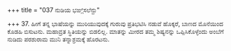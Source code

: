 +++
title = "037 ನುಡಿಯ ಭಙ್ಗಿಸಲೆನ್ದು"

+++
37. ಹೀಗೆ ತನ್ನ ಭಾಷೆಯನ್ನು ಮುರಿಯುವುದಕ್ಕೆ ಗುರುವು ಪ್ರತಿಭಟಿಸಿ ನಡುವೆ ಹೊಕ್ಕರೆ, ಬಾಣದ ಮೊನೆಯಿಂದ ಕೊಡಹಿ ಬಿಸುಟನು. ಮಹಾವ್ರತ ಸ್ಥಿತಿಯನ್ನು ಬಿಡಲಿಲ್ಲ. ಮಾತನ್ನು ಮೀರದ ತಮ್ಮ ಶಿಷ್ಯನನ್ನು ಒಪ್ಪಿಸಿಕೊಳ್ಳೆಂದು ಅಂಬೆಗೆ ನುಡಿದು ಪರಶುರಾಮ ಮುನಿ ತನ್ನಾಶ್ರಮಕ್ಕೆ ಹೊರಟನು.
